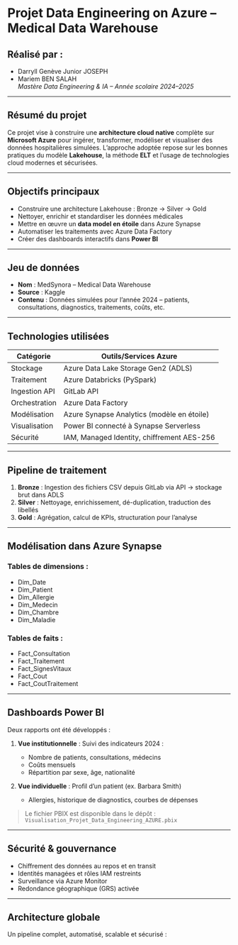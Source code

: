 # Projet Data Engineering on Azure – Medical Data Warehouse

## Réalisé par :
- Darryll Genève Junior JOSEPH  
- Mariem BEN SALAH  
_Mastère Data Engineering & IA – Année scolaire 2024–2025_

---

## Résumé du projet

Ce projet vise à construire une **architecture cloud native** complète sur **Microsoft Azure** pour ingérer, transformer, modéliser et visualiser des données hospitalières simulées. L’approche adoptée repose sur les bonnes pratiques du modèle **Lakehouse**, la méthode **ELT** et l’usage de technologies cloud modernes et sécurisées.

---

## Objectifs principaux

- Construire une architecture Lakehouse : Bronze → Silver → Gold
- Nettoyer, enrichir et standardiser les données médicales
- Mettre en œuvre un **data model en étoile** dans Azure Synapse
- Automatiser les traitements avec Azure Data Factory
- Créer des dashboards interactifs dans **Power BI**

---

## Jeu de données

- **Nom** : MedSynora – Medical Data Warehouse  
- **Source** : Kaggle  
- **Contenu** : Données simulées pour l’année 2024 – patients, consultations, diagnostics, traitements, coûts, etc.

---

## Technologies utilisées

| Catégorie            | Outils/Services Azure                            |
|----------------------|--------------------------------------------------|
| Stockage             | Azure Data Lake Storage Gen2 (ADLS)             |
| Traitement           | Azure Databricks (PySpark)                      |
| Ingestion API        | GitLab API                                      |
| Orchestration        | Azure Data Factory                              |
| Modélisation         | Azure Synapse Analytics (modèle en étoile)      |
| Visualisation        | Power BI connecté à Synapse Serverless          |
| Sécurité             | IAM, Managed Identity, chiffrement AES-256      |

---

## Pipeline de traitement

1. **Bronze** : Ingestion des fichiers CSV depuis GitLab via API → stockage brut dans ADLS  
2. **Silver** : Nettoyage, enrichissement, dé-duplication, traduction des libellés  
3. **Gold** : Agrégation, calcul de KPIs, structuration pour l’analyse  

---

## Modélisation dans Azure Synapse

### Tables de dimensions :
- Dim_Date
- Dim_Patient
- Dim_Allergie
- Dim_Medecin
- Dim_Chambre
- Dim_Maladie

### Tables de faits :
- Fact_Consultation
- Fact_Traitement
- Fact_SignesVitaux
- Fact_Cout
- Fact_CoutTraitement

---

## Dashboards Power BI

Deux rapports ont été développés :

1. **Vue institutionnelle** : Suivi des indicateurs 2024 :  
   - Nombre de patients, consultations, médecins
   - Coûts mensuels
   - Répartition par sexe, âge, nationalité

2. **Vue individuelle** : Profil d’un patient (ex. Barbara Smith)  
   - Allergies, historique de diagnostics, courbes de dépenses

> Le fichier PBIX est disponible dans le dépôt :  
`Visualisation_Projet_Data_Engineering_AZURE.pbix`

---

## Sécurité & gouvernance

- Chiffrement des données au repos et en transit
- Identités managées et rôles IAM restreints
- Surveillance via Azure Monitor
- Redondance géographique (GRS) activée

---

## Architecture globale

Un pipeline complet, automatisé, scalable et sécurisé :
